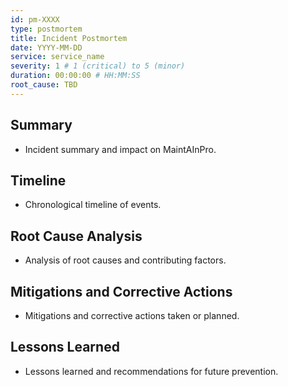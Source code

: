 ```yaml
---
id: pm-XXXX
type: postmortem
title: Incident Postmortem
date: YYYY-MM-DD
service: service_name
severity: 1 # 1 (critical) to 5 (minor)
duration: 00:00:00 # HH:MM:SS
root_cause: TBD
---
```


## Summary

- Incident summary and impact on MaintAInPro.

## Timeline

- Chronological timeline of events.

## Root Cause Analysis

- Analysis of root causes and contributing factors.

## Mitigations and Corrective Actions

- Mitigations and corrective actions taken or planned.

## Lessons Learned

- Lessons learned and recommendations for future prevention.

